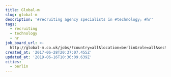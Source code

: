 ```yaml
---
title: Global-m
slug: global-m
description: '#recruiting agency specialists in #technology; #hr'
tags:
  - recruiting
  - technology
  - hr
job_board_url: >-
  http://global-m.co.uk/jobs/?country=all&location=berlin&role=all&sector=all&seniority=all&type=all&salaryRange=all
created_at: '2017-06-28T20:37:07.455Z'
updated_at: '2019-06-16T10:36:09.639Z'
cities:
  - berlin
---
```


